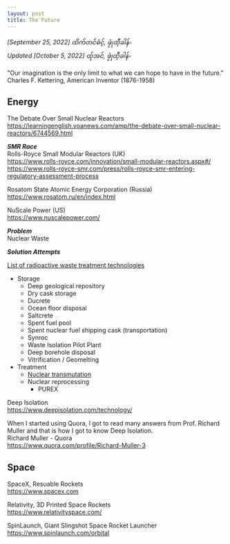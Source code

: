 ```yaml
---
layout: post
title: The Future 
---
```


*[September 25, 2022] ထိက်တင်ဓံင့်, ဖၠုံထီ့ခါန်ႋ*  
*Updated [October 5, 2022] ထ်ုအင်, ဖၠုံထီ့ခါန်ႋ*

"Our imagination is the only limit to what we can hope to have in the future."  
Charles F. Kettering, American Inventor (1876-1958)

<h2>Energy</h2>  

The Debate Over Small Nuclear Reactors  
https://learningenglish.voanews.com/amp/the-debate-over-small-nuclear-reactors/6744569.html  

***SMR Race***  
Rolls-Royce Small Modular Reactors  (UK)  
https://www.rolls-royce.com/innovation/small-modular-reactors.aspx#/  
https://www.rolls-royce-smr.com/press/rolls-royce-smr-entering-regulatory-assessment-process  

Rosatom State Atomiс Energy Corporation  (Russia)  
https://www.rosatom.ru/en/index.html  

NuScale Power  (US)  
https://www.nuscalepower.com/  

***Problem***  
Nuclear Waste  

***Solution Attempts***  

[List of radioactive waste treatment technologies](https://en.wikipedia.org/wiki/List_of_radioactive_waste_treatment_technologies)
- Storage
    - Deep geological repository
    - Dry cask storage
    - Ducrete
    - Ocean floor disposal
    - Saltcrete
    - Spent fuel pool
    - Spent nuclear fuel shipping cask (transportation)
    - Synroc
    - Waste Isolation Pilot Plant
    - Deep borehole disposal
    - Vitrification / Geomelting
- Treatment
    - [Nuclear transmutation](https://en.wikipedia.org/wiki/Nuclear_transmutation)
    - Nuclear reprocessing
        - PUREX

Deep Isolation  
https://www.deepisolation.com/technology/  

When I started using Quora, I got to read many answers from Prof. Richard Muller and that is how I got to know Deep Isolation.  
Richard Muller - Quora  
https://www.quora.com/profile/Richard-Muller-3  

<h2>Space</h2>  

SpaceX, Resuable Rockets  
https://www.spacex.com  

Relativity, 3D Printed Space Rockets  
https://www.relativityspace.com/  

SpinLaunch, Giant Slingshot Space Rocket Launcher    
https://www.spinlaunch.com/orbital  